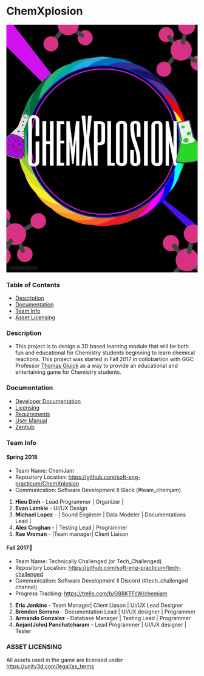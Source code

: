 # ChemXplosion
<img src="Documentation/ChemXplosion_Poster.jpg" atl="ChemXplosion_Poster" align="center">

### Table of Contents
* [Description](https://github.com/soft-eng-practicum/tech-challenged#description)
* [Documentation](https://github.com/soft-eng-practicum/tech-challenged#documentation)
* [Team Info](https://github.com/soft-eng-practicum/tech-challenged#team-info)
* [Asset Licensing](https://github.com/soft-eng-practicum/tech-challenged#asset-licensing)

### Description
* This project is to design a 3D based learning module that will be both fun and educational for Chemistry students beginning to learn chemical reactions. This project was started in Fall 2017 in collobartion with GGC Professor [Thomas Gluick](http://www.ggc.edu/about-ggc/directory/thomas-gluick) as a way to provide an educational and entertaining game for Chemistry students.

### Documentation
* [Developer Documentation](https://github.com/soft-eng-practicum/tech-challenged/blob/master/Documentation/Dev%20Documentation.docx)
* [Licensing](https://github.com/soft-eng-practicum/tech-challenged/blob/master/Documentation/License_Agreement.docx)
* [Requirements](https://github.com/soft-eng-practicum/tech-challenged/tree/master/Documentation/Requirements_Version2.docx)
* [User Manual](https://github.com/soft-eng-practicum/tech-challenged/blob/master/Documentation/Dev%20Documentation.docx)
* [Zenhub](https://app.zenhub.com/workspace/o/soft-eng-practicum/tech-challenged/boards?repos=101439795)

### Team Info

#### Spring 2018
* Team Name: ChemJam
* Repository Location: https://github.com/soft-eng-practicum/ChemXplosion
* Communication: Software Development II Slack (#team_chemjam)
1. **Hieu Dinh** - Lead Programmer | Organizer |
2. **Evan Lamkie** - UI/UX Design
3. **Michael Lopez** - | Sound Engineer | Data Modeler | Documentations Lead |
4. **Alex Croghan** - | Testing Lead | Programmer
5. **Rae Vroman** - |Team manager| Client Liaison 

#### Fall 2017:poop:
* Team Name: Technically Challenged (or Tech_Challenged)
* Repository Location: https://github.com/soft-eng-practicum/tech-challenged
* Communication: Software Development II Discord (#tech_challenged channel)
* Progress Tracking: https://trello.com/b/G88KTFcW/chemjam
1. **Eric Jenkins** - Team Manager| Client Liason | UI/UX Lead Designer
2. **Brendon Serrano** - Documentation Lead | UI/UX designer | Programmer
3. **Armando Gonzalez** - Database Manager | Testing Lead | Programmer
4. **Anjan(John) Panchatcharam** - Lead Programmer | UI/UX designer | Tester

### ASSET LICENSING 
All assets used in the game are licensed under https://unity3d.com/legal/as_terms 
